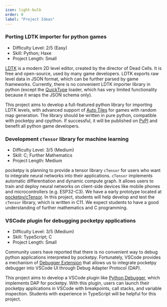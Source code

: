 ```yaml
---
icon: light-bulb
order: 0
label: "Project Ideas"
---
```


### Porting LDTK importer for python games

+ Difficulty Level: 2/5 (Easy)
+ Skill: Python; Haxe
+ Project Length: Small

[LDTK](https://ldtk.io/) is a modern 2D level editor, created by the director of Dead Cells. It is free and open-source, used by many game developers.
LDTK exports raw level data in JSON format, which can be further parsed by game frameworks. Currently, there is no convenient LDTK importer library in python (except the [QuickType](https://ldtk.io/api/#Python) loader, which has very limited functionality because it wraps the JSON schema only).

This project aims to develop a full-featured python library for importing LDTK levels, with advanced support of [Auto Tiles](https://ldtk.io/wp-content/uploads/2020/11/autoLayer-demo2.gif) for games with random map generation. The library should be written in pure python, compatible with pocketpy and cpython. If successful, it will be published on [PyPI](https://pypi.org/) and benefit all python game developers.

### Development `cTensor` library for machine learning

+ Difficulty Level: 3/5 (Medium)
+ Skill: C; Further Mathematics
+ Project Length: Medium

pocketpy is planning to provide a tensor library `cTensor` for users who want to integrate neural networks into their applications. `cTensor` implements automatic differentiation and dynamic compute graph. It allows users to train and deploy neural networks on client-side devices like mobile phones and microcontrollers (e.g. ESP32-C3). We have a early prototype located at [pocketpy/cTensor](https://github.com/pocketpy/cTensor).
In this project, students will help develop and test the `cTensor` library, which is written in C11. We expect students to have a good understanding of further mathematics and C programming.

### VSCode plugin for debugging pocketpy applications

+ Difficulty Level: 3/5 (Medium)
+ Skill: TypeScript; C
+ Project Length: Small

Community users have reported that there is no convenient way to debug python applications interpreted by pocketpy. Fortunately, VSCode provides a mechanism of [Debugger Extension](https://code.visualstudio.com/api/extension-guides/debugger-extension) that allows us to integrate pocketpy debugger into VSCode UI through Debug Adapter Protocol (DAP).

This project aims to develop a VSCode plugin like [Python Debugger](https://marketplace.visualstudio.com/items?itemName=ms-python.debugpy), which implements DAP for pocketpy. With this plugin, users can launch their pocketpy applications in VSCode with breakpoints, call stacks, and variable inspection. Students with experience in TypeScript will be helpful for this project.
